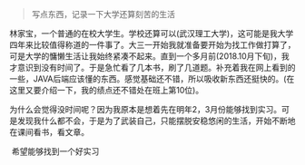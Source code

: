 > 写点东西，记录一下大学还算刻苦的生活

​	 林家宝，一个普通的在校大学生。学校还算可以(武汉理工大学)，这可能是我大学四年来比较值得称道的一件事了。大三一开始我就准备要开始为找工作做打算了，可是大学的慵懒生活让我始终紧凑不起来。直到一个多月前(2018.10月下旬)，我才意识到没有时间了。于是急忙看了几本书，刷了几道题。补充着我在网上看到的一些，JAVA后端应该懂的东西。感觉基础还不错，所以吸收新东西还挺快的。(在这里又要介绍一下，我的绩点还不错处在班上第10位)。

​	为什么会觉得没时间呢？因为我原本是想着先在明年2，3月份能够找到实习。可是发现我什么都不会，于是为了武装自己，只能摆脱安稳悠闲的生活，开始不断地在课间看书，看文章。

​	希望能够找到一个好实习

​	